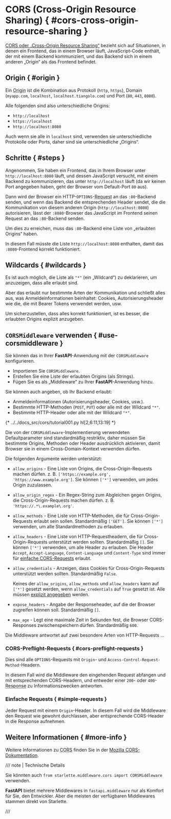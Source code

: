 # CORS (Cross-Origin Resource Sharing) { #cors-cross-origin-resource-sharing }

<a href="https://developer.mozilla.org/en-US/docs/Web/HTTP/CORS" class="external-link" target="_blank">CORS oder <abbr title="Ressourcenfreigabe zwischen Ursprüngen">„Cross-Origin Resource Sharing“</abbr></a> bezieht sich auf Situationen, in denen ein Frontend, das in einem Browser läuft, JavaScript-Code enthält, der mit einem Backend kommuniziert, und das Backend sich in einem anderen „Origin“ als das Frontend befindet.

## Origin { #origin }

Ein <abbr title="Ursprung">Origin</abbr> ist die Kombination aus Protokoll (`http`, `https`), Domain (`myapp.com`, `localhost`, `localhost.tiangolo.com`) und Port (`80`, `443`, `8080`).

Alle folgenden sind also unterschiedliche Origins:

* `http://localhost`
* `https://localhost`
* `http://localhost:8080`

Auch wenn sie alle in `localhost` sind, verwenden sie unterschiedliche Protokolle oder Ports, daher sind sie unterschiedliche „Origins“.

## Schritte { #steps }

Angenommen, Sie haben ein Frontend, das in Ihrem Browser unter `http://localhost:8080` läuft, und dessen JavaScript versucht, mit einem Backend zu kommunizieren, das unter `http://localhost` läuft (da wir keinen Port angegeben haben, geht der Browser vom Default-Port `80` aus).

Dann wird der Browser ein HTTP-`OPTIONS`-<abbr title="Request – Anfrage: Daten, die der Client zum Server sendet">Request</abbr> an das `:80`-Backend senden, und wenn das Backend die entsprechenden Header sendet, die die Kommunikation von diesem anderen Origin (`http://localhost:8080`) autorisieren, lässt der `:8080`-Browser das JavaScript im Frontend seinen Request an das `:80`-Backend senden.

Um dies zu erreichen, muss das `:80`-Backend eine Liste von „erlaubten Origins“ haben.

In diesem Fall müsste die Liste `http://localhost:8080` enthalten, damit das `:8080`-Frontend korrekt funktioniert.

## Wildcards { #wildcards }

Es ist auch möglich, die Liste als `"*"` (ein „Wildcard“) zu deklarieren, um anzuzeigen, dass alle erlaubt sind.

Aber das erlaubt nur bestimmte Arten der Kommunikation und schließt alles aus, was Anmeldeinformationen beinhaltet: Cookies, Autorisierungsheader wie die, die mit Bearer Tokens verwendet werden, usw.

Um sicherzustellen, dass alles korrekt funktioniert, ist es besser, die erlaubten Origins explizit anzugeben.

## `CORSMiddleware` verwenden { #use-corsmiddleware }

Sie können das in Ihrer **FastAPI**-Anwendung mit der `CORSMiddleware` konfigurieren.

* Importieren Sie `CORSMiddleware`.
* Erstellen Sie eine Liste der erlaubten Origins (als Strings).
* Fügen Sie es als „Middleware“ zu Ihrer **FastAPI**-Anwendung hinzu.

Sie können auch angeben, ob Ihr Backend erlaubt:

* Anmeldeinformationen (Autorisierungsheader, Cookies, usw.).
* Bestimmte HTTP-Methoden (`POST`, `PUT`) oder alle mit der Wildcard `"*"`.
* Bestimmte HTTP-Header oder alle mit der Wildcard `"*"`.

{* ../../docs_src/cors/tutorial001.py hl[2,6:11,13:19] *}

Die von der `CORSMiddleware`-Implementierung verwendeten Defaultparameter sind standardmäßig restriktiv, daher müssen Sie bestimmte Origins, Methoden oder Header ausdrücklich aktivieren, damit Browser sie in einem Cross-Domain-Kontext verwenden dürfen.

Die folgenden Argumente werden unterstützt:

* `allow_origins` - Eine Liste von Origins, die Cross-Origin-Requests machen dürfen. z. B. `['https://example.org', 'https://www.example.org']`. Sie können `['*']` verwenden, um jedes Origin zuzulassen.
* `allow_origin_regex` - Ein Regex-String zum Abgleichen gegen Origins, die Cross-Origin-Requests machen dürfen. z. B. `'https://.*\.example\.org'`.
* `allow_methods` - Eine Liste von HTTP-Methoden, die für Cross-Origin-Requests erlaubt sein sollen. Standardmäßig `['GET']`. Sie können `['*']` verwenden, um alle Standardmethoden zu erlauben.
* `allow_headers` - Eine Liste von HTTP-Requestheadern, die für Cross-Origin-Requests unterstützt werden sollten. Standardmäßig `[]`. Sie können `['*']` verwenden, um alle Header zu erlauben. Die Header `Accept`, `Accept-Language`, `Content-Language` und `Content-Type` sind immer für <a href="https://developer.mozilla.org/en-US/docs/Web/HTTP/CORS#simple_requests" class="external-link" rel="noopener" target="_blank">einfache CORS-Requests</a> erlaubt.
* `allow_credentials` - Anzeigen, dass Cookies für Cross-Origin-Requests unterstützt werden sollten. Standardmäßig `False`.

    Keines der `allow_origins`, `allow_methods` und `allow_headers` kann auf `['*']` gesetzt werden, wenn `allow_credentials` auf `True` gesetzt ist. Alle müssen <a href="https://developer.mozilla.org/en-US/docs/Web/HTTP/CORS#credentialed_requests_and_wildcards" class="external-link" rel="noopener" target="_blank">explizit angegeben</a> werden.

* `expose_headers` - Angabe der Responseheader, auf die der Browser zugreifen können soll. Standardmäßig `[]`.
* `max_age` - Legt eine maximale Zeit in Sekunden fest, die Browser CORS-Responses zwischenspeichern dürfen. Standardmäßig `600`.

Die Middleware antwortet auf zwei besondere Arten von HTTP-Requests ...

### CORS-Preflight-Requests { #cors-preflight-requests }

Dies sind alle `OPTIONS`-Requests mit `Origin`- und `Access-Control-Request-Method`-Headern.

In diesem Fall wird die Middleware den eingehenden Request abfangen und mit entsprechenden CORS-Headern, und entweder einer `200`- oder `400`-<abbr title="Response – Antwort: Daten, die der Server zum anfragenden Client zurücksendet">Response</abbr> zu Informationszwecken antworten.

### Einfache Requests { #simple-requests }

Jeder Request mit einem `Origin`-Header. In diesem Fall wird die Middleware den Request wie gewohnt durchlassen, aber entsprechende CORS-Header in die Response aufnehmen.

## Weitere Informationen { #more-info }

Weitere Informationen zu <abbr title="Cross-Origin Resource Sharing – Ressourcenfreigabe zwischen Ursprüngen">CORS</abbr> finden Sie in der <a href="https://developer.mozilla.org/en-US/docs/Web/HTTP/CORS" class="external-link" target="_blank">Mozilla CORS-Dokumentation</a>.

/// note | Technische Details

Sie könnten auch `from starlette.middleware.cors import CORSMiddleware` verwenden.

**FastAPI** bietet mehrere Middlewares in `fastapi.middleware` nur als Komfort für Sie, den Entwickler. Aber die meisten der verfügbaren Middlewares stammen direkt von Starlette.

///

